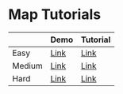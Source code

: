 # Map Tutorials

|         | Demo  | Tutorial  |
|---------|-------|-------|
|  Easy   | [Link](http://bsudekum.github.io/tutorials/easy)  | [Link](https://github.com/bsudekum/tutorials/tree/gh-pages/easy)  |
|  Medium | [Link](http://bsudekum.github.io/tutorials/medium)  | [Link](https://github.com/bsudekum/tutorials/tree/gh-pages/medium)  |
|  Hard   | [Link](http://bsudekum.github.io/tutorials/hard)  | [Link](https://github.com/bsudekum/tutorials/tree/gh-pages/hard)  |

